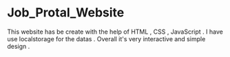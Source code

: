 # Job_Protal_Website
This website has be create with the help of HTML , CSS , JavaScript . I have use localstorage for the datas . Overall it's very interactive and simple design .
